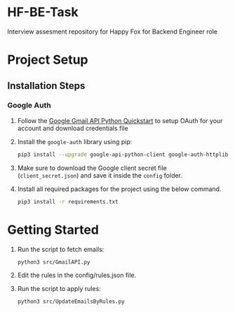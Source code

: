 # HF-BE-Task
Interview assesment repository for Happy Fox for Backend Engineer role

# Project Setup

## Installation Steps

### Google Auth

1. Follow the [Google Gmail API Python Quickstart](https://developers.google.com/gmail/api/quickstart/python) to setup OAuth for your account and download credentials file

2. Install the `google-auth` library using pip:

    ```bash
    pip3 install --upgrade google-api-python-client google-auth-httplib2 google-auth-oauthlib
    ```

3. Make sure to download the Google client secret file (`client_secret.json`) and save it inside the `config` folder.

4. Install all required packages for the project using the below command.

	```bash
	pip3 install -r requirements.txt
	```

# Getting Started

1. Run the script to fetch emails:

    ```bash
    python3 src/GmailAPI.py
    ```

2. Edit the rules in the config/rules.json file.

3. Run the script to apply rules:
    ```bash
    python3 src/UpdateEmailsByRules.py
    ```

